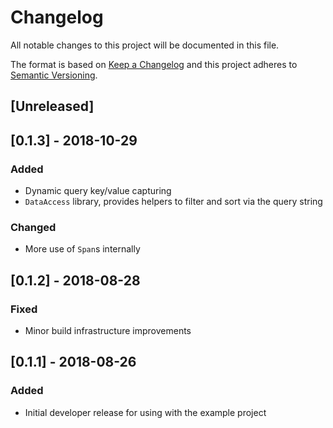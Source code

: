 # Changelog

All notable changes to this project will be documented in this file.

The format is based on [Keep a Changelog](https://keepachangelog.com/en/1.0.0/)
and this project adheres to [Semantic Versioning](https://semver.org/spec/v2.0.0.html).

## [Unreleased]

## [0.1.3] - 2018-10-29

### Added
- Dynamic query key/value capturing
- `DataAccess` library, provides helpers to filter and sort via the query string

### Changed
- More use of `Span`s internally

## [0.1.2] - 2018-08-28

### Fixed
- Minor build infrastructure improvements

## [0.1.1] - 2018-08-26

### Added
- Initial developer release for using with the example project
